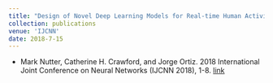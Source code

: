 ```yaml
---
title: "Design of Novel Deep Learning Models for Real-time Human Activity Recognition with Mobile Phones"
collection: publications
venue: 'IJCNN'
date: 2018-7-15
---
```


* Mark Nutter, Catherine H. Crawford, and Jorge Ortiz. 2018 International Joint Conference on Neural Networks (IJCNN 2018), 1-8. [link](https://ieeexplore.ieee.org/document/8489319)
